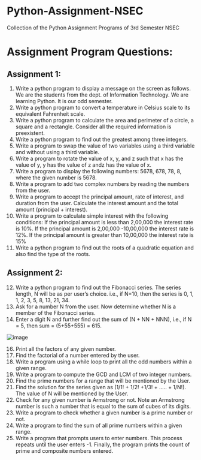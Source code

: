 # Python-Assignment-NSEC
Collection of the Python Assignment Programs of 3rd Semester NSEC 

# Assignment Program Questions:
## Assignment 1:
1. Write a python program to display a message on the screen as follows.
We are the students from the dept. of Information Technology.
We are learning Python.
It is our odd semester.
2. Write a python program to convert a temperature in Celsius scale to its equivalent
Fahrenheit scale.
3. Write a python program to calculate the area and perimeter of a circle, a square and a
rectangle. Consider all the required information is preexistent.
4. Write a python program to find out the greatest among three integers.
5. Write a program to swap the value of two variables using a third variable and without
using a third variable.
6. Write a program to rotate the value of x, y, and z such that x has the value of y, y has the
value of z andz has the value of x.
7. Write a program to display the following numbers: 5678, 678, 78, 8, where the given number
is 5678.
8. Write a program to add two complex numbers by reading the numbers from the user.
9. Write a program to accept the principal amount, rate of interest, and duration from the
user. Calculate the interest amount and the total amount (principal + interest).
10. Write a program to calculate simple interest with the following conditions:
If the principal amount is less than 2,00,000 the interest rate is 10%.
If the principal amount is 2,00,000 -10,00,000 the interest rate is 12%.
If the principal amount is greater than 10,00,000 the interest rate is 15%
11. Write a python program to find out the roots of a quadratic equation and also find the type
of the roots.

## Assignment 2:
12) Write a python program to find out the Fibonacci series. The series length, N will be as per
user’s choice.
i.e., if N=10, then the series is
0, 1, 1, 2, 3, 5, 8, 13, 21, 34.
13) Ask for a number N from the user. Now determine whether N is a member of the Fibonacci
series.
14) Enter a digit N and further find out the sum of (N + NN + NNN),
i.e., if N = 5, then sum = (5+55+555) = 615.

![image](https://github.com/5h0ov/Python-Assignment-NSEC/assets/83227649/975a039a-8a94-4464-8d2a-bcdafa52bac5)

16) Print all the factors of any given number.
17) Find the factorial of a number entered by the user.
18) Write a program using a while loop to print all the odd numbers within a given range.
19) Write a program to compute the GCD and LCM of two integer numbers.
20) Find the prime numbers for a range that will be mentioned by the User.
21) Find the solution for the series given as (1/1! + 1/2! +1/3! + ….. + 1/N!).
The value of N will be mentioned by the User.
22) Check for any given number is Armstrong or not.
Note an Armstrong number is such a number that is equal to the sum of cubes of its digits.
23) Write a program to check whether a given number is a prime number or not.
24) Write a program to find the sum of all prime numbers within a given range.
25) Write a program that prompts users to enter numbers. This process repeats until the
user enters -1. Finally, the program prints the count of prime and composite numbers
entered.
